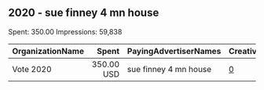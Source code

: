 ## 2020 - sue finney 4 mn house 
Spent: 350.00
Impressions: 59,838

|OrganizationName|Spent|PayingAdvertiserNames|CreativeUrls|Impressions|Genders|AgeBrackets|CountryCodes|BillingAddresses|CandidateBallotInformation|
|:---|---:|:---|:---|---:|:---|:---|:---|:---|:---|
|Vote 2020|350.00 USD|sue finney 4 mn house|[0](https://www.snap.com/political-ads/asset/c4a4a3f0d702ccfa2f6cb3001a5068ea121bbde730bb52910d3bfbeef96e36bf?mediaType=jpeg)|59,838||18+|united states|US|Sue Finney 4 MN House|
